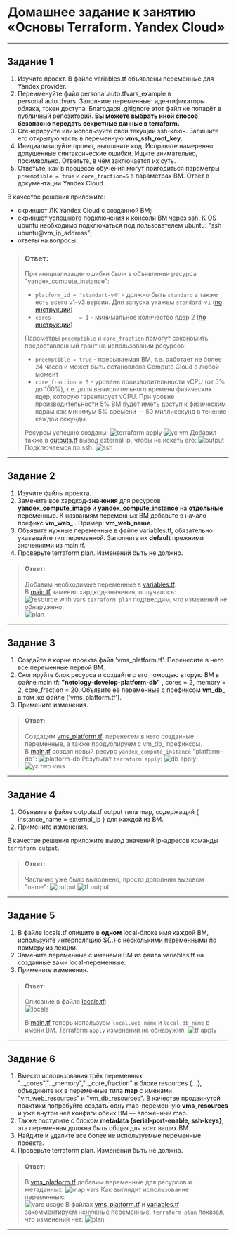 # Домашнее задание к занятию «Основы Terraform. Yandex Cloud»  


------

## Задание 1

1. Изучите проект. В файле variables.tf объявлены переменные для Yandex provider.
2. Переименуйте файл personal.auto.tfvars_example в personal.auto.tfvars. Заполните переменные: идентификаторы облака, токен доступа. 
Благодаря .gitignore этот файл не попадёт в публичный репозиторий. **Вы можете выбрать иной способ безопасно передать секретные данные в terraform.**
3. Сгенерируйте или используйте свой текущий ssh-ключ. Запишите его открытую часть в переменную **vms_ssh_root_key**.
4. Инициализируйте проект, выполните код. Исправьте намеренно допущенные синтаксические ошибки. Ищите внимательно, посимвольно. Ответьте, в чём заключается их суть.
5. Ответьте, как в процессе обучения могут пригодиться параметры ```preemptible = true``` и ```core_fraction=5``` в параметрах ВМ. Ответ в документации Yandex Cloud.

В качестве решения приложите:

- скриншот ЛК Yandex Cloud с созданной ВМ;
- скриншот успешного подключения к консоли ВМ через ssh. К OS ubuntu необходимо подключаться под пользователем ubuntu: "ssh ubuntu@vm_ip_address";
- ответы на вопросы.

> ### Ответ:
> При инициализации ошибки были в объявлении ресурса "yandex_compute_instance":   
> - `platform_id = "standart-v4"` - должно быть `standard` а также есть всего v1-v3 версии. Для запуска укажем `standard-v1`  ([по инструкции](https://cloud.yandex.ru/docs/compute/concepts/vm-platforms))
> - `cores         = 1` - минимальное количество ядер 2 ([по инструкции](https://cloud.yandex.ru/docs/compute/concepts/performance-levels)) 
> 
> Параметры `preemptible` и `core_fraction` помогут сэкономить предоставленный грант на использовании ресурсов:
> - `preemptible = true` - прерываемая ВМ, т.е. работает не более 24 часов и может быть остановлена Compute Cloud в любой момент
> - `core_fraction = 5` - уровень производительности vCPU (от 5% до 100%), т.е. доля вычислительного времени физических ядер, которую гарантирует vCPU. 
> При уровне производительности 5% ВМ будет иметь доступ к физическим ядрам как минимум 5% времени — 50 миллисекунд в течение каждой секунды.
> 
> Ресурсы успешно созданы: 
> ![terraform apply](01.png)
> ![yc vm](02.png)
> Добавил также в [outputs.tf](netology-devops-homeworks-main/tree/main/03-ter/02-basics/src/outputs.tf) вывод external ip, чтобы не искать его:
> ![output](03.png)
> Подключаемся по ssh:
> ![ssh](04.png)

------

## Задание 2

1. Изучите файлы проекта.
2. Замените все хардкод-**значения** для ресурсов **yandex_compute_image** и **yandex_compute_instance** на **отдельные** переменные. К названиям переменных ВМ добавьте в начало префикс **vm_web_** .  Пример: **vm_web_name**.
3. Объявите нужные переменные в файле variables.tf, обязательно указывайте тип переменной. Заполните их **default** прежними значениями из main.tf. 
4. Проверьте terraform plan. Изменений быть не должно. 

> #### Ответ:
> Добавим необходимые переменные в [variables.tf](netology-devops-homeworks-main/tree/main/03-ter/02-basics/src/variables.tf).  
> В [main.tf](netology-devops-homeworks-main/tree/main/03-ter/02-basics/src/main.tf) заменил хардкод-значения, получилось:  
> ![resource with vars](img/05.png) 
> `terraform plan` подтвердим, что изменений не обнаружено:  
> ![plan](img/06.png)  
> 

------

## Задание 3
 
1. Создайте в корне проекта файл 'vms_platform.tf'. Перенесите в него все переменные первой ВМ.
2. Скопируйте блок ресурса и создайте с его помощью вторую ВМ в файле main.tf: **"netology-develop-platform-db"** ,  cores  = 2, memory = 2, core_fraction = 20. Объявите её переменные с префиксом **vm_db_** в том же файле ('vms_platform.tf').
3. Примените изменения.

> #### Ответ:
> Создадим [vms_platform.tf](netology-devops-homeworks-main/tree/main/03-ter/02-basics/src/vms_platform.tf), перенесем в него созданные переменные, а также продублируем с vm_db_ префиксом.  
> В [main.tf](netology-devops-homeworks-main/tree/main/03-ter/02-basics/src/main.tf) создал новый ресурс `yandex_compute_instance` "platform-db":
> ![platform-db](07.png) 
> Результат `terraform apply`:
> ![db apply](08.png) 
> ![yc two vms](09.png)  

------

## Задание 4

1. Объявите в файле outputs.tf output типа map, содержащий { instance_name = external_ip } для каждой из ВМ.
2. Примените изменения.

В качестве решения приложите вывод значений ip-адресов команды ```terraform output```.

> #### Ответ:
> Частично уже было выполнено, просто дополним вызовом "name": 
> ![output](10.png) 
> ![tf output](11.png)  

------

## Задание 5
 
1. В файле locals.tf опишите в **одном** local-блоке имя каждой ВМ, используйте интерполяцию ${..} с несколькими переменными по примеру из лекции.
2. Замените переменные с именами ВМ из файла variables.tf на созданные вами local-переменные.
3. Примените изменения.

> #### Ответ:
> Описание в файле [locals.tf](netology-devops-homeworks-main/tree/main/03-ter/02-basics/src/locals.tf):  
> ![locals](12.png)
> 
> В [main.tf](netology-devops-homeworks-main/tree/main/03-ter/02-basics/src/main.tf) теперь используем `local.web_name` и `local.db_name` в имени ВМ.  Terraform `apply` изменений не обнаружил:
> ![tf apply](13.png) 

------

## Задание 6

1. Вместо использования трёх переменных  ".._cores",".._memory",".._core_fraction" в блоке  resources {...}, объедините их в переменные типа **map** с именами "vm_web_resources" и "vm_db_resources". В качестве продвинутой практики попробуйте создать одну map-переменную **vms_resources** и уже внутри неё конфиги обеих ВМ — вложенный map.
2. Также поступите с блоком **metadata {serial-port-enable, ssh-keys}**, эта переменная должна быть общая для всех ваших ВМ.
3. Найдите и удалите все более не используемые переменные проекта.
4. Проверьте terraform plan. Изменений быть не должно.

> #### Ответ:
> В [vms_platform.tf](netology-devops-homeworks-main/tree/main/03-ter/02-basics/src/vms_platform.tf) добавим переменные для ресурсов и метаданных:
> ![map vars](14.png) 
> Как выглядит использование переменных:  
> ![vars usage](15.png) 
> В файлах [vms_platform.tf](netology-devops-homeworks-main/tree/main/03-ter/02-basics/src/vms_platform.tf) и [variables.tf](03-ter/02-basics/src/variables.tf) закомментируем ненужные переменные.
> `terraform plan` показал, что изменений нет:
> ![plan](16.png) 
> 

------
